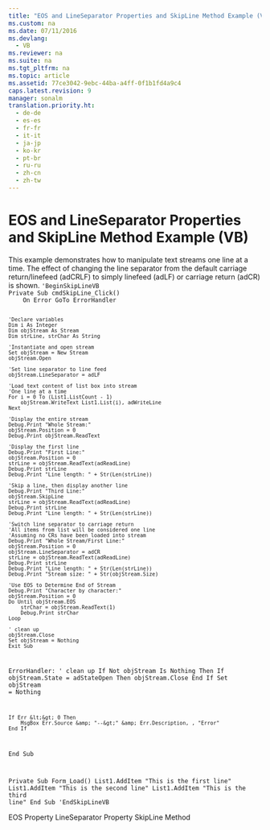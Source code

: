 ```yaml
---
title: "EOS and LineSeparator Properties and SkipLine Method Example (VB)"
ms.custom: na
ms.date: 07/11/2016
ms.devlang: 
  - VB
ms.reviewer: na
ms.suite: na
ms.tgt_pltfrm: na
ms.topic: article
ms.assetid: 77ce3042-9ebc-44ba-a4ff-0f1b1fd4a9c4
caps.latest.revision: 9
manager: sonalm
translation.priority.ht: 
  - de-de
  - es-es
  - fr-fr
  - it-it
  - ja-jp
  - ko-kr
  - pt-br
  - ru-ru
  - zh-cn
  - zh-tw
---
```

# EOS and LineSeparator Properties and SkipLine Method Example (VB)
<?xml version="1.0" encoding="utf-8"?>
<developerReferenceWithoutSyntaxDocument xmlns="http://ddue.schemas.microsoft.com/authoring/2003/5" xmlns:xlink="http://www.w3.org/1999/xlink" xmlns:xsi="http://www.w3.org/2001/XMLSchema-instance" xsi:schemaLocation="http://ddue.schemas.microsoft.com/authoring/2003/5 http://dduestorage.blob.core.windows.net/ddueschema/developer.xsd">
  <introduction>
    <para>This example demonstrates how to manipulate text streams one line at a time. The effect of changing the line separator from the default carriage return/linefeed (<legacyBold>adCRLF</legacyBold>) to simply linefeed (<legacyBold>adLF</legacyBold>) or carriage return (<legacyBold>adCR</legacyBold>) is shown.</para>
    <code>'BeginSkipLineVB
Private Sub cmdSkipLine_Click()
    On Error GoTo ErrorHandler
    
    'Declare variables
    Dim i As Integer
    Dim objStream As Stream
    Dim strLine, strChar As String
    
    'Instantiate and open stream
    Set objStream = New Stream
    objStream.Open
    
    'Set line separator to line feed
    objStream.LineSeparator = adLF
       
    'Load text content of list box into stream
    'One line at a time
    For i = 0 To (List1.ListCount - 1)
        objStream.WriteText List1.List(i), adWriteLine
    Next
    
    'Display the entire stream
    Debug.Print "Whole Stream:"
    objStream.Position = 0
    Debug.Print objStream.ReadText
        
    'Display the first line
    Debug.Print "First Line:"
    objStream.Position = 0
    strLine = objStream.ReadText(adReadLine)
    Debug.Print strLine
    Debug.Print "Line length: " + Str(Len(strLine))
    
    'Skip a line, then display another line
    Debug.Print "Third Line:"
    objStream.SkipLine
    strLine = objStream.ReadText(adReadLine)
    Debug.Print strLine
    Debug.Print "Line length: " + Str(Len(strLine))
    
    'Switch line separator to carriage return
    'All items from list will be considered one line
    'Assuming no CRs have been loaded into stream
    Debug.Print "Whole Stream/First Line:"
    objStream.Position = 0
    objStream.LineSeparator = adCR
    strLine = objStream.ReadText(adReadLine)
    Debug.Print strLine
    Debug.Print "Line length: " + Str(Len(strLine))
    Debug.Print "Stream size: " + Str(objStream.Size)
    
    'Use EOS to Determine End of Stream
    Debug.Print "Character by character:"
    objStream.Position = 0
    Do Until objStream.EOS
        strChar = objStream.ReadText(1)
        Debug.Print strChar
    Loop
    
    ' clean up
    objStream.Close
    Set objStream = Nothing
    Exit Sub
    
ErrorHandler:
    ' clean up
    If Not objStream Is Nothing Then
        If objStream.State = adStateOpen Then objStream.Close
    End If
    Set objStream = Nothing
    
    If Err &lt;&gt; 0 Then
        MsgBox Err.Source &amp; "--&gt;" &amp; Err.Description, , "Error"
    End If
End Sub

Private Sub Form_Load()
    List1.AddItem "This is the first line"
    List1.AddItem "This is the second line"
    List1.AddItem "This is the third line"
End Sub
'EndSkipLineVB</code>
  </introduction>
  <relatedTopics>
<link xlink:href="57e08c5f-f3ed-4ecd-8c66-50b83b1031d1">EOS Property</link>
<link xlink:href="0b20fbb8-6b83-48ec-b442-f96c8a4bafbb">LineSeparator Property</link>
<link xlink:href="0abc00fe-ee09-4c8e-b1f2-48ee9c5f3329">SkipLine Method</link>
</relatedTopics>
</developerReferenceWithoutSyntaxDocument>